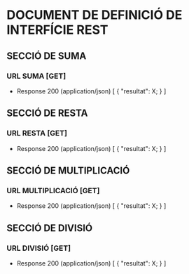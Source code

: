 # DOCUMENT DE DEFINICIÓ DE INTERFÍCIE REST

## SECCIÓ DE SUMA

### URL SUMA [GET]

+ Response 200 (application/json)
  [
    {
      "resultat": X;
    }
  ]
  
## SECCIÓ DE RESTA

### URL RESTA [GET]

+ Response 200 (application/json)
  [
    {
      "resultat": X;
    }
  ]

## SECCIÓ DE MULTIPLICACIÓ

### URL MULTIPLICACIÓ [GET]

+ Response 200 (application/json)
  [
    {
      "resultat": X;
    }
  ]
  
## SECCIÓ DE DIVISIÓ

### URL DIVISIÓ [GET]

+ Response 200 (application/json)
  [
    {
      "resultat": X;
    }
  ]
